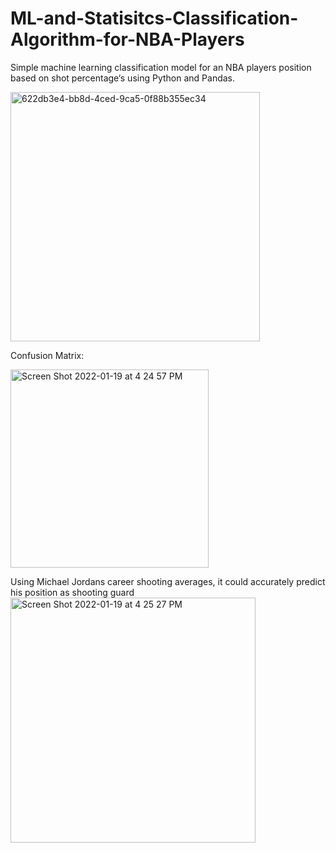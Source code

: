 # ML-and-Statisitcs-Classification-Algorithm-for-NBA-Players
Simple machine learning classification model for an NBA players position based on shot percentage‘s using Python and Pandas.

<img width="399" alt="622db3e4-bb8d-4ced-9ca5-0f88b355ec34" src="https://user-images.githubusercontent.com/91107914/150234554-43205f3c-78a6-49ff-8b6d-92ac6c6f92d5.png">

Confusion Matrix:

<img width="317" alt="Screen Shot 2022-01-19 at 4 24 57 PM" src="https://user-images.githubusercontent.com/91107914/150234560-a76878be-1f19-4061-a81d-040e8ed277b9.png">

Using Michael Jordans career shooting averages, it could accurately predict his position as shooting guard
<img width="392" alt="Screen Shot 2022-01-19 at 4 25 27 PM" src="https://user-images.githubusercontent.com/91107914/150234566-6c7762a0-0c93-4788-8cc5-ab6ebab2d24f.png">
